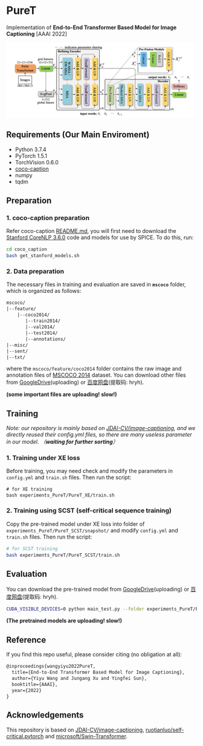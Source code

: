 # PureT
Implementation of __End-to-End Transformer Based Model for Image Captioning__ [AAAI 2022]

![architecture](./imgs/architecture.png)

## Requirements (Our Main Enviroment)
+ Python 3.7.4
+ PyTorch 1.5.1
+ TorchVision 0.6.0
+ [coco-caption](https://github.com/tylin/coco-caption)
+ numpy
+ tqdm

## Preparation
### 1. coco-caption preparation
Refer coco-caption [README.md](./coco_caption/README.md), you will first need to download the [Stanford CoreNLP 3.6.0](http://stanfordnlp.github.io/CoreNLP/index.html) code and models for use by SPICE. To do this, run:
```bash
cd coco_caption
bash get_stanford_models.sh
```
### 2. Data preparation
The necessary files in training and evaluation are saved in __`mscoco`__ folder, which is organized as follows:
```
mscoco/
|--feature/
    |--coco2014/
       |--train2014/
       |--val2014/
       |--test2014/
       |--annotations/
|--misc/
|--sent/
|--txt/
```
where the `mscoco/feature/coco2014` folder contains the raw image and annotation files of [MSCOCO 2014](https://cocodataset.org/#download) dataset. You can download other files from [GoogleDrive]()(uploading) or [百度网盘](https://pan.baidu.com/s/1tyXGJx50sllS-zylN62ZAw)(提取码: hryh). 

__(some important files are uploading! slow!)__

## Training
*Note: our repository is mainly based on [JDAI-CV/image-captioning](https://github.com/JDAI-CV/image-captioning), and we directly reused their config.yml files, so there are many useless parameter in our model. （__waiting for further sorting__）*

### 1. Training under XE loss
Before training, you may need check and modify the parameters in `config.yml` and `train.sh` files. Then run the script:

```
# for XE training
bash experiments_PureT/PureT_XE/train.sh
```
### 2. Training using SCST (self-critical sequence training)
Copy the pre-trained model under XE loss into folder of `experiments_PureT/PureT_SCST/snapshot/` and modify `config.yml` and `train.sh` files. Then run the script:

```bash
# for SCST training
bash experiments_PureT/PureT_SCST/train.sh
```

## Evaluation
You can download the pre-trained model from [GoogleDrive]()(uploading) or [百度网盘](https://pan.baidu.com/s/1tyXGJx50sllS-zylN62ZAw)(提取码: hryh). 

```bash
CUDA_VISIBLE_DEVICES=0 python main_test.py --folder experiments_PureT/PureT_SCST/ --resume 27
```
__(The pretrained models are uploading! slow!)__

## Reference
If you find this repo useful, please consider citing (no obligation at all):
```
@inproceedings{wangyiyu2022PureT,
  title={End-to-End Transformer Based Model for Image Captioning},
  author={Yiyu Wang and Jungang Xu and Yingfei Sun},
  booktitle={AAAI},
  year={2022}
}
```

## Acknowledgements
This repository is based on [JDAI-CV/image-captioning](https://github.com/JDAI-CV/image-captioning), [ruotianluo/self-critical.pytorch](https://github.com/ruotianluo/self-critical.pytorch) and [microsoft/Swin-Transformer](https://github.com/microsoft/Swin-Transformer).
